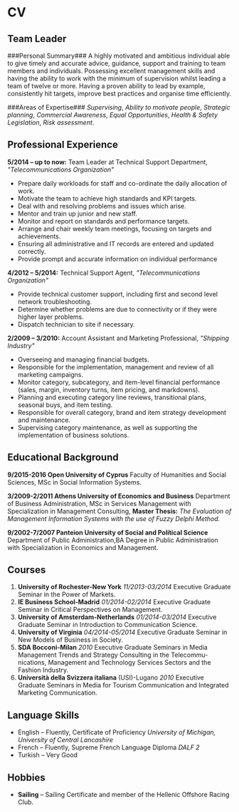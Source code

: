 # CV 
## Team Leader 
###Personal Summary###
A highly motivated and ambitious individual able to give timely and accurate advice, guidance, support and training to team members and individuals. Possessing excellent management skills and having the ability to work with the minimum of supervision whilst leading a team of twelve or more. Having a proven ability to lead by example, consistently hit targets, improve best practices and organise time efficiently.

###Areas of Expertise###
*Supervising*, 
*Ability to motivate people*, 
*Strategic planning*,
*Commercial Awareness*, 
*Equal Opportunities*, 
*Health & Safety Legislation*, 
*Risk assessment*.

## Professional Experience
**5/2014 – up to now:** Team Leader at Technical Support Department, *"Telecommunications Organization"*
* Prepare daily workloads for staff and co-ordinate the daily allocation of work. 
* Motivate the team to achieve high standards and KPI targets. 
* Deal with and resolving problems and issues which arise. 
* Mentor and train up junior and new staff. 
* Monitor and report on standards and performance targets. 
* Arrange and chair weekly team meetings, focusing on targets and achievements.
* Ensuring all administrative and IT records are entered and updated correctly. 
* Provide prompt and accurate information on individual performance

**4/2012 – 5/2014:** Technical Support Agent, *"Telecommunications Organization"*
* Provide technical customer support, including first and second level network troubleshooting.
* Determine whether problems are due to connectivity or if they were higher layer problems.
* Dispatch technician to site if necessary.

**2/2009 – 3/2010:** Account Assistant and Marketing Professional, *"Shipping Industry"* 
* Overseeing and managing financial budgets.
* Responsible for the implementation, management and review of all marketing campaigns.
* Monitor category, subcategory, and item-level financial performance (sales, margin, inventory turns, item pricing, and markdowns).
* Planning and executing category line reviews, transitional plans, seasonal buys, and item testing.
* Responsible for overall category, brand and item strategy development and maintenance.
* Supervising category maintenance, as well as supporting the implementation of business solutions.


## Educational Background
**9/2015-2016 Open University of Cyprus**
Faculty of Humanities and Social Sciences, MSc in Social Information Systems.

**3/2009-2/2011 Athens University of Economics and Business**
Department of Business Administration, MSc in Services Management with Specialization in Management Consulting, 
**Master Thesis:** *The Evaluation of Management Information Systems with the use of Fuzzy Delphi Method.*

**9/2002-7/2007	Panteion University of Social and Political Science**
Department of Public Administration,BA Degree in Public Administration with Specialization in Economics and Management.

## Courses
1. **University of Rochester-New York** *11/2013-03/2014* Executive Graduate Seminar in the Power of Markets.
2. **IE Business School-Madrid** *01/2014-02/2014* Executive Graduate Seminar in Critical Perspectives on Management.
3. **University of Amsterdam-Netherlands** *01/2014-03/2014* Executive Graduate Seminar in Introduction to Communication Science.
4. **University of Virginia** *04/2014-05/2014* Executive Graduate Seminar in New Models of Business in Society.
5. **SDA Bocconi-Milan** *2010* Executive Graduate Seminars in Media Management Trends and Strategy Consulting in the Telecommu-nications, Management and Technology Services Sectors and the Fashion Industry.
6. **Università della Svizzera italiana** (USI)-Lugano *2010* Executive Graduate Seminars in Media for Tourism Communication and Integrated Marketing Communication.

## Language Skills
* English – Fluently, Certificate of Proficiency *University of Michigan, University of Central Lancashire*
* French – Fluently, Supreme French Language Diploma *DALF 2*
* Turkish – Very Good

## Hobbies
* **Sailing** – Sailing Certificate and member of the Hellenic Offshore Racing Club.
